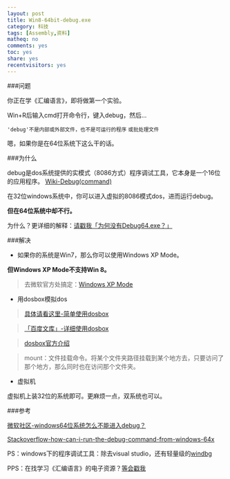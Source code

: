 ```yaml
---
layout: post 
title: Win8-64bit-debug.exe
category: 科技
tags: [Assembly,资料]
matheq: no
comments: yes
toc: yes
share: yes
recentvisitors: yes
---
```


###问题

你正在学《汇编语言》，即将做第一个实验。

Win+R后输入cmd打开命令行，键入debug，然后...

`'debug'不是内部或外部文件，也不是可运行的程序`
`或批处理文件`

嗯，如果你是在64位系统下这么干的话。 

###为什么

debug是dos系统提供的实模式（8086方式）程序调试工具，它本身是一个16位的应用程序。
[Wiki-Debug(command)](http://en.wikipedia.org/wiki/Debug_(command))

在32位windows系统中，你可以进入虚拟的8086模式dos，进而运行debug。

**但在64位系统中却不行。**

为什么？更详细的解释：[请戳我「为何没有Debug64.exe？」](http://blog.csdn.net/icansaymyabc/article/details/6097330)

###解决

- 如果你的系统是Win7，那么你可以使用Windows XP Mode。

**但Windows XP Mode不支持Win 8。**

>去微软官方处搞定：[Windows XP Mode](http://windows.microsoft.com/zh-CN/windows7/install-and-use-windows-xp-mode-in-windows-7)

- 用dosbox模拟dos

>[具体请看这里-简单使用dosbox](http://blog.csdn.net/jiusifeng/article/details/8478831)

>[「百度文库」-详细使用dosbox](http://wenku.baidu.com/view/cdda041552d380eb62946db2.html)

>[dosbox官方介绍](http://www.dosbox.com/wiki/Main_Page)

>mount：文件挂载命令。将某个文件夹路径挂载到某个地方去，只要访问了那个地方，那么同时也在访问那个文件夹。

- 虚拟机

虚拟机上装32位的系统即可。更麻烦一点，双系统也可以。

###参考

[微软社区-windows64位系统怎么不能进入debug？](http://answers.microsoft.com/zh-hans/windows/forum/windows_8-winapps/windows/e1c910ad-252f-4a54-8bec-19285f41e190)

[Stackoverflow-how-can-i-run-the-debug-command-from-windows-64x](http://stackoverflow.com/questions/19661366/how-can-i-run-the-debug-command-from-windows-64x)

PS：windows下的程序调试工具：除去visual studio，还有轻量级的[windbg](http://www.pediy.com/kssd/pediy10/94457.html)

PPS：在找学习《汇编语言》的电子资源？[等会戳我](404)